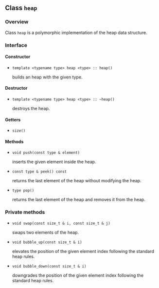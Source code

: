 ## Class `heap`

### Overview

Class `heap` is a polymorphic implementation of the heap data structure.

### Interface

#### Constructor

  * `template <typename type> heap <type> :: heap()`

    builds an heap with the given type.

#### Destructor

  * `template <typename type> heap <type> :: ~heap()`

    destroys the heap.

#### Getters

  * `size()`

#### Methods

  * `void push(const type & element)`

    inserts the given element inside the heap.

  * `const type & peek() const`

    returns the last element of the heap without modifying the heap.

  * `type pop()`

    returns the last element of the heap and removes it from the heap.

### Private methods

* `void swap(const size_t & i, const size_t & j)`

  swaps two elements of the heap.

* `void bubble_up(const size_t & i)`

  elevates the position of the given element index following the standard heap rules.

* `void bubble_down(const size_t & i)`

  downgrades the position of the given element index following the standard heap rules.